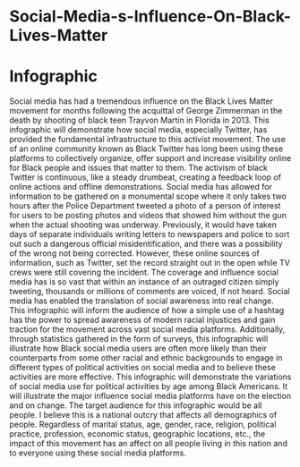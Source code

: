# Social-Media-s-Influence-On-Black-Lives-Matter

# Infographic

Social media has had a tremendous influence on the Black Lives Matter movement for months following the acquittal of George Zimmerman in the death by shooting of black teen Trayvon Martin in Florida in 2013. This infographic will demonstrate how social media, especially Twitter, has provided the fundamental infrastructure to this activist movement. The use of an online community known as Black Twitter has long been using these platforms to collectively organize, offer support and increase visibility online for Black people and issues that matter to them. The activism of black Twitter is continuous, like a steady drumbeat, creating a feedback loop of online actions and offline demonstrations. Social media has allowed for information to be gathered on a monumental scope where it only takes two hours after the Police Department tweeted a photo of a person of interest for users to be posting photos and videos that showed him without the gun when the actual shooting was underway. Previously, it would have taken days of separate individuals writing letters to newspapers and police to sort out such a dangerous official misidentification, and there was a possibility of the wrong not being corrected. However, these online sources of information, such as Twitter, set the record straight out in the open while TV crews were still covering the incident. The coverage and influence social media has is so vast that within an instance of an outraged citizen simply tweeting, thousands or millions of comments are voiced, if not heard. Social media has enabled the translation of social awareness into real change. This  infographic will inform the audience of how a simple use of a hashtag has the power to spread awareness of modern racial injustices and gain traction for the movement across vast social media platforms. Additionally, through statistics gathered in the form of surveys, this infographic will illustrate how Black social media users are often more likely than their counterparts from some other racial and ethnic backgrounds to engage in different types of political activities on social media and to believe these activities are more effective. This infographic will demonstrate the variations of social media use for political activities by age among Black Americans. It will illustrate the major influence social media platforms have on the election and on change. The target audience for this infographic would be all people. I believe this is a national outcry that affects all demographics of people. Regardless of marital status, age, gender, race, religion, political practice, profession, economic status, geographic locations, etc., the impact of this movement has an affect on all people living in this nation and to everyone using these social media platforms.
